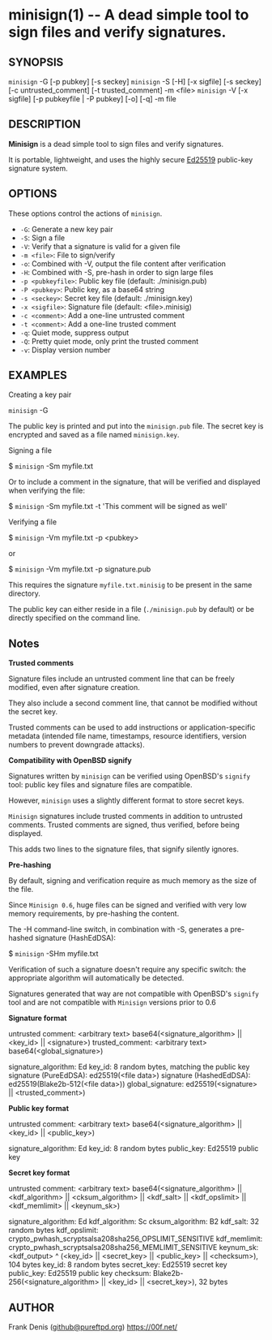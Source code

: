 <!---
This man page can be generated using ronn - http://rtomayko.github.com/ronn/
-->
minisign(1) -- A dead simple tool to sign files and verify signatures.
=============================================

## SYNOPSIS

`minisign` -G [-p pubkey] [-s seckey]
`minisign` -S [-H] [-x sigfile] [-s seckey] [-c untrusted_comment] [-t trusted_comment] -m &lt;file&gt;
`minisign` -V [-x sigfile] [-p pubkeyfile | -P pubkey] [-o] [-q] -m file

## DESCRIPTION

**Minisign** is a dead simple tool to sign files and verify signatures.

It is portable, lightweight, and uses the highly secure [Ed25519](http://ed25519.cr.yp.to/) public-key signature system.

## OPTIONS

These options control the actions of `minisign`.

  * `-G`:
    Generate a new key pair
  * `-S`:
    Sign a file
  * `-V`:
    Verify that a signature is valid for a given file
  * `-m <file>`:
    File to sign/verify
  * `-o`:
    Combined with -V, output the file content after verification
  * `-H`:
    Combined with -S, pre-hash in order to sign large files
  * `-p <pubkeyfile>`:
    Public key file (default: ./minisign.pub)
  * `-P <pubkey>`:
    Public key, as a base64 string
  * `-s <seckey>`:
    Secret key file (default: ./minisign.key)
  * `-x <sigfile>`:
    Signature file (default: &lt;file&gt;.minisig)
  * `-c <comment>`:
    Add a one-line untrusted comment
  * `-t <comment>`:
    Add a one-line trusted comment
  * `-q`:
    Quiet mode, suppress output
  * `-Q`:
    Pretty quiet mode, only print the trusted comment
  * `-v`:
    Display version number


## EXAMPLES

Creating a key pair

`minisign` -G

The public key is printed and put into the `minisign.pub` file. The secret key is encrypted and saved as a file named `minisign.key`.

Signing a file

$ `minisign` -Sm myfile.txt

Or to include a comment in the signature, that will be verified and displayed when verifying the file:

$ `minisign` -Sm myfile.txt -t 'This comment will be signed as well'

Verifying a file

$ `minisign` -Vm myfile.txt -p  &lt;pubkey&gt;

or

$ `minisign` -Vm myfile.txt -p signature.pub

This requires the signature `myfile.txt.minisig` to be present in the same directory.

The public key can either reside in a file (`./minisign.pub` by default) or be directly specified on the command line.

## Notes

**Trusted comments**

Signature files include an untrusted comment line that can be freely modified, even after signature creation.

They also include a second comment line, that cannot be modified without the secret key.

Trusted comments can be used to add instructions or application-specific metadata (intended file name, timestamps, resource identifiers, version numbers to prevent downgrade attacks).

**Compatibility with OpenBSD signify**

Signatures written by `minisign` can be verified using OpenBSD's `signify` tool: public key files and signature files are compatible.

However, `minisign` uses a slightly different format to store secret keys.

`Minisign` signatures include trusted comments in addition to untrusted comments. Trusted comments are signed, thus verified, before being displayed.

This adds two lines to the signature files, that signify silently ignores.

**Pre-hashing**

By default, signing and verification require as much memory as the size of the file.

Since `Minisign 0.6`, huge files can be signed and verified with very low memory requirements, by pre-hashing the content.

The -H command-line switch, in combination with -S, generates a pre-hashed signature (HashEdDSA):

$ `minisign` -SHm myfile.txt

Verification of such a signature doesn't require any specific switch: the appropriate algorithm will automatically be detected.

Signatures generated that way are not compatible with OpenBSD's `signify` tool and are not compatible with `Minisign` versions prior to 0.6

**Signature format**

untrusted comment: &lt;arbitrary text&gt;
base64(&lt;signature_algorithm&gt; || &lt;key_id&gt; || &lt;signature&gt;)
trusted_comment: &lt;arbitrary text&gt;
base64(&lt;global_signature&gt;)

   signature_algorithm: Ed
   key_id: 8 random bytes, matching the public key
   signature (PureEdDSA): ed25519(&lt;file data&gt;)
   signature (HashedEdDSA): ed25519(Blake2b-512(&lt;file data&gt;))
   global_signature: ed25519(&lt;signature&gt; || &lt;trusted_comment&gt;)

**Public key format**

untrusted comment: &lt;arbitrary text&gt;
base64(&lt;signature_algorithm&gt; || &lt;key_id&gt; || &lt;public_key&gt;)

   signature_algorithm: Ed
   key_id: 8 random bytes
   public_key: Ed25519 public key

**Secret key format**

untrusted comment: &lt;arbitrary text&gt;
base64(&lt;signature_algorithm&gt; || &lt;kdf_algorithm&gt; || &lt;cksum_algorithm&gt; ||
      &lt;kdf_salt&gt; || &lt;kdf_opslimit&gt; || &lt;kdf_memlimit&gt; || &lt;keynum_sk&gt;)

   signature_algorithm: Ed
   kdf_algorithm: Sc
   cksum_algorithm: B2
   kdf_salt: 32 random bytes
   kdf_opslimit:   crypto_pwhash_scryptsalsa208sha256_OPSLIMIT_SENSITIVE
   kdf_memlimit:   crypto_pwhash_scryptsalsa208sha256_MEMLIMIT_SENSITIVE
   keynum_sk: &lt;kdf_output&gt; ^ (&lt;key_id&gt; || &lt;secret_key&gt; ||   &lt;public_key&gt; || &lt;checksum&gt;), 104 bytes
   key_id: 8 random bytes
   secret_key: Ed25519 secret key
   public_key: Ed25519 public key
   checksum: Blake2b-256(&lt;signature_algorithm&gt; || &lt;key_id&gt; ||   &lt;secret_key&gt;), 32 bytes


## AUTHOR

Frank Denis (github@pureftpd.org) <https://00f.net/>
